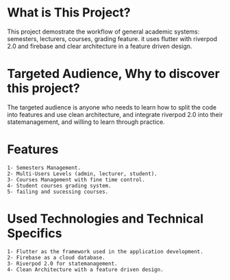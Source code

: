 # What is This Project?
This project demostrate the workflow of general academic systems: semesters, lecturers, courses, grading feature. it uses flutter with riverpod 2.0 and firebase and clear architecture in a feature driven design.

# Targeted Audience, Why to discover this project?
The targeted audience is anyone who needs to learn how to split the code into features and use clean architecture, and integrate riverpod 2.0 into their statemanagement, and willing to learn through practice.

# Features
    1- Semesters Management.
    2- Multi-Users Levels (admin, lecturer, student).
    3- Courses Management with fine time control.
    4- Student courses grading system.
    5- failing and sucessing courses.


# Used Technologies and Technical Specifics
    1- Flutter as the framework used in the application development.
    2- Firebase as a cloud database.
    3- Riverpod 2.0 for statemanagement.
    4- Clean Architecture with a feature driven design.
